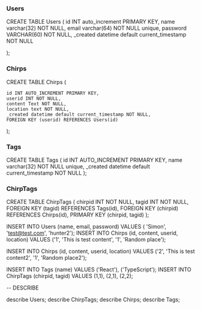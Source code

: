 

### Users


CREATE TABLE Users (
	id INT auto_increment PRIMARY KEY,
	name varchar(32) NOT NULL,
	email varchar(64) NOT NULL unique,
    password VARCHAR(60) NOT NULL,
	_created datetime default current_timestamp NOT NULL

);


### Chirps

CREATE TABLE Chirps (

	id INT AUTO_INCREMENT PRIMARY KEY,
	userid INT NOT NULL,
	content Text NOT NULL,
	location text NOT NULL,
	_created datetime default current_timestamp NOT NULL,
	FOREIGN KEY (userid) REFERENCES Users(id)

);



### Tags

CREATE TABLE Tags (
	id INT AUTO_INCREMENT PRIMARY KEY,
	name varchar(32) NOT NULL unique,
	_created datetime default current_timestamp NOT NULL
);

### ChirpTags

CREATE TABLE ChirpTags (
	chirpid INT NOT NULL,
    tagid INT NOT NULL,
	FOREIGN KEY (tagid) REFERENCES Tags(id),
    FOREIGN KEY (chirpid) REFERENCES Chirps(id),
    PRIMARY KEY (chirpid, tagid)
);

<!-- Insert test data -->

INSERT INTO Users (name, email, password) VALUES ( 'Simon', 'test@test.com', 'hunter2');
INSERT INTO Chirps (id, content, userid, location) VALUES ('1', 'This is test content', '1', 'Random place');

INSERT INTO Chirps (id, content, userid, location) VALUES ('2', 'This is test content2', '1', 'Random place2');



INSERT INTO Tags (name) VALUES ('React'), ('TypeScript');
INSERT INTO ChirpTags (chirpid, tagid) VALUES (1,1), (2,1), (2,2);

-- DESCRIBE

describe Users;
describe ChirpTags;
describe Chirps;
describe Tags;
